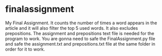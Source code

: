 # finalassignment
My Final Assignment. It counts the number of times a word appears in the article and it will also filter the top 5 used words. It also excludes prepositions. 
The assignment and prepositions text file is needed for the program to work. You are gonna need to safe the FinalAssignment.py file and safe the assignment.txt and prepositions.txt file at the same folder in order for it to work.
